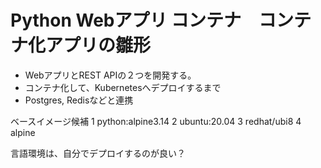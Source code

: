 # Python Webアプリ コンテナ　コンテナ化アプリの雛形


* WebアプリとREST APIの２つを開発する。
* コンテナ化して、Kubernetesへデプロイするまで
* Postgres, Redisなどと連携


ベースイメージ候補
1 python:alpine3.14
2 ubuntu:20.04
3 redhat/ubi8
4 alpine


言語環境は、自分でデプロイするのが良い？





